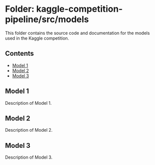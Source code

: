 # Folder: kaggle-competition-pipeline/src/models

This folder contains the source code and documentation for the models used in the Kaggle competition.

## Contents

- [Model 1](#model-1)
- [Model 2](#model-2)
- [Model 3](#model-3)

## Model 1

Description of Model 1.

## Model 2

Description of Model 2.

## Model 3

Description of Model 3.
